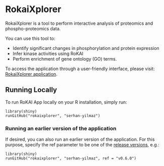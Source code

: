 # RokaiXplorer
RokaiXplorer is a tool to perform interactive analysis of proteomics and phospho-proteomics data. 

You can use this tool to:
- Identify significant changes in phosphorylation and protein expression
- Infer kinase activities using RoKAI
- Perform enrichment of gene ontology (GO) terms. 

To access the application through a user-friendly interface, please visit: [RokaiXplorer application](http://explorer.rokai.io). 

## Running Locally
To run RoKAI App locally on your R installation, simply run:
```
library(shiny)
runGitHub("rokaixplorer", "serhan-yilmaz")
```
### Running an earlier version of the application
If desired, you can also run an earlier version of the application. For this purpose, specify the ref parameter to be one of the [release versions](https://github.com/serhan-yilmaz/RokaiApp/releases), e.g.:
```
library(shiny)
runGitHub("rokaixplorer", "serhan-yilmaz", ref = "v0.6.0")
```
